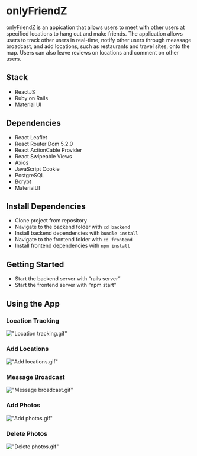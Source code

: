 # onlyFriendZ

onlyFriendZ is an appication that allows users to meet with other users at specified locations to hang out and make friends. The application allows users to track other users in real-time, notify other users through meassage broadcast, and add locations, such as restaurants and travel sites, onto the map. Users can also leave reviews on locations and comment on other users.

## Stack
* ReactJS
* Ruby on Rails
* Material UI

## Dependencies
* React Leaflet
* React Router Dom 5.2.0
* React ActionCable Provider
* React Swipeable Views
* Axios
* JavaScript Cookie
* PostgreSQL
* Bcrypt
* MaterialUI

## Install Dependencies
* Clone project from repository
* Navigate to the backend folder with `cd backend`
* Install backend dependencies with `bundle install` 
* Navigate to the frontend folder with `cd frontend`
* Install frontend dependencies with `npm install` 

## Getting Started
* Start the backend server with “rails server”
* Start the frontend server with “npm start”

## Using the App

### Location Tracking
!["Location tracking.gif"](https://github.com/crocka/onlyFriendZ/blob/master/images/Location%20tracking.gif)
### Add Locations
!["Add locations.gif"](https://github.com/crocka/onlyFriendZ/blob/master/images/Add%20locations.gif)
### Message Broadcast
!["Message broadcast.gif"](https://github.com/crocka/onlyFriendZ/blob/master/images/Message%20broadcast.gif)
### Add Photos
!["Add photos.gif"](https://github.com/crocka/onlyFriendZ/blob/master/images/Add%20photos.gif)
### Delete Photos
!["Delete photos.gif"](https://github.com/crocka/onlyFriendZ/blob/master/images/Delete%20photos.gif)
